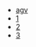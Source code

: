 
<!-- 侧边栏 docs/_sidebar.md -->
* [agv](https://www.nexmaker.com)
* [1](lab/lab.md)
* [2](agv/agv.md)
* [3](prototype/prototype.md)

